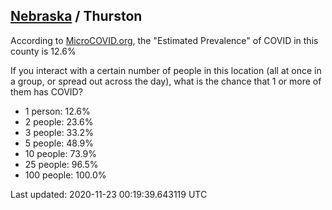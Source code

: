
## [Nebraska](/united-states/nebraska) / Thurston

According to [MicroCOVID.org](http://microcovid.org),
the "Estimated Prevalence" of COVID in this county is 12.6%

If you interact with a certain number of people in this location
(all at once in a group, or spread out across the day), what is the chance that
1 or more of them has COVID?

- 1 person: 12.6%
- 2 people: 23.6%
- 3 people: 33.2%
- 5 people: 48.9%
- 10 people: 73.9%
- 25 people: 96.5%
- 100 people: 100.0%

Last updated: 2020-11-23 00:19:39.643119 UTC
